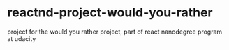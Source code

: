 # reactnd-project-would-you-rather
project for the would you rather project, part of react nanodegree program at udacity
